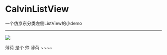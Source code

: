 # CalvinListView
一个仿京东分类左侧ListView的小demo
***
![](http://i.imgur.com/qqqMC3S.gif)

 薄荷  是个  帅  薄荷 ~~~~
